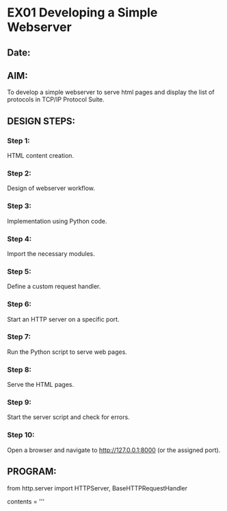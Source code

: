# EX01 Developing a Simple Webserver
## Date:

## AIM:
To develop a simple webserver to serve html pages and display the list of protocols in TCP/IP Protocol Suite.

## DESIGN STEPS:
### Step 1: 
HTML content creation.

### Step 2:
Design of webserver workflow.

### Step 3:
Implementation using Python code.

### Step 4:
Import the necessary modules.

### Step 5:
Define a custom request handler.

### Step 6:
Start an HTTP server on a specific port.

### Step 7:
Run the Python script to serve web pages.

### Step 8:
Serve the HTML pages.

### Step 9:
Start the server script and check for errors.

### Step 10:
Open a browser and navigate to http://127.0.0.1:8000 (or the assigned port).

## PROGRAM:
from http.server import HTTPServer, BaseHTTPRequestHandler

contents = '''
<html>
    <head>
        <title>
             
        </title>
    </head>
    <body>
        <font color="Red" face="Verdana">
        <h1 align="Center">List of Protocols in TCP/IP Protocol</h1>
        </font>
        <font color="Blue">
        <h2>
            Application Layer - HTTP,FTP,DNS,Telnet & SSH <br>
            Transport Layer - TCP & UDP  <br>
            Netwrok Layer - IPV4/IPV6 <br>
            Link Layer - Ethernet 



        </h2>
        
        </font>
        
       
        

    </body>
</html>
'''

class MyServer(BaseHTTPRequestHandler):
    def do_GET(self):
        print("Get request received...")
        self.send_response(200) 
        self.send_header("content-type", "text/html")       
        self.end_headers()
        self.wfile.write(contents.encode())

print("This is my webserver") 
server_address =('',5000)
httpd = HTTPServer(server_address,MyServer)
httpd.serve_forever()


## OUTPUT:
![alt text](<Screenshot 2025-08-30 132003.png>)


## RESULT:
The program for implementing simple webserver is executed successfully.

